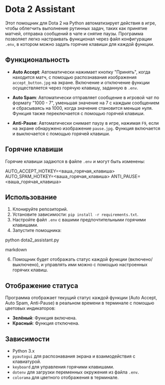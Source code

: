 # Dota 2 Assistant

Этот помощник для Dota 2 на Python автоматизирует действия в игре, чтобы облегчить выполнение рутинных задач, таких как принятие матчей, отправка сообщений в чате и снятие паузы. Программа позволяет легко настраивать функционал через файл конфигурации `.env`, в котором можно задать горячие клавиши для каждой функции.

## Функциональность

- **Auto Accept**: Автоматически нажимает кнопку "Принять", когда находится матч, с помощью распознавания изображения `accept_button.jpg` на экране. Включение и отключение функции осуществляется через горячую клавишу, заданную в `.env`.
  
- **Auto Spam**: Автоматически отправляет сообщение в игровой чат по формату "1000 - 7", уменьшая значение на 7 с каждым сообщением и сбрасываясь на 1000, когда значение становится меньше нуля. Функция также переключается с помощью горячей клавиши.
  
- **Anti-Pause**: Автоматически снимает паузу в игре, нажимая `F9`, если на экране обнаружено изображение `pause.jpg`. Функция включается и выключается с помощью горячей клавиши.

## Горячие клавиши

Горячие клавиши задаются в файле `.env` и могут быть изменены:

AUTO_ACCEPT_HOTKEY=<ваша_горячая_клавиша> AUTO_SPAM_HOTKEY=<ваша_горячая_клавиша> ANTI_PAUSE=<ваша_горячая_клавиша>

## Использование

1. Клонируйте репозиторий.
2. Установите зависимости: `pip install -r requirements.txt`.
3. Настройте файл `.env` с вашими предпочтительными горячими клавишами.
4. Запустите помощника:

python dota2_assistant.py

markdown

6. Помощник будет отображать статус каждой функции (включено/выключено), и управлять ими можно с помощью настроенных горячих клавиш.

## Отображение статуса

Программа отображает текущий статус каждой функции (Auto Accept, Auto Spam, Anti-Pause) в реальном времени в терминале с помощью цветовых индикаторов:
- **Зелёный**: Функция включена.
- **Красный**: Функция отключена.

## Зависимости

- Python 3.x
- `pyautogui` для распознавания экрана и взаимодействия с клавиатурой.
- `keyboard` для управления горячими клавишами.
- `dotenv` для загрузки переменных окружения из файла `.env`.
- `colorama` для цветного отображения в терминале.